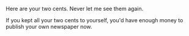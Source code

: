 Here are your two cents. Never let me see them again.

If you kept all your two cents to yourself, you'd have enough money to publish your own newspaper now.